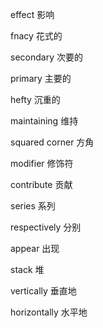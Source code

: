 
effect 影响

fnacy 花式的

secondary 次要的

primary 主要的

hefty 沉重的

maintaining 维持

squared corner 方角

modifier 修饰符

contribute 贡献

series 系列

respectively 分别

appear 出现

stack 堆

vertically 垂直地

horizontally 水平地




